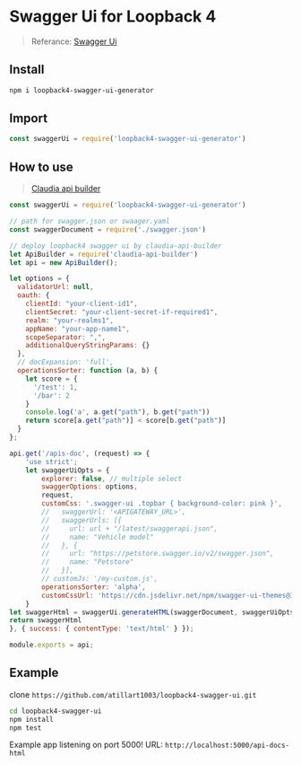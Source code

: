 # Swagger Ui for Loopback 4

> Referance: [Swagger Ui](https://github.com/swagger-api/swagger-ui)

## Install
```sh
npm i loopback4-swagger-ui-generator
```

## Import

```js
const swaggerUi = require('loopback4-swagger-ui-generator')
```

## How to use
> [Claudia api builder](https://github.com/claudiajs/claudia-api-builder)

```js
const swaggerUi = require('loopback4-swagger-ui-generator')

// path for swagger.json or swaager.yaml
const swaggerDocument = require('./swagger.json')

// deploy loopback4 swagger ui by claudia-api-builder
let ApiBuilder = require('claudia-api-builder')
let api = new ApiBuilder();

let options = {
  validatorUrl: null,
  oauth: {
    clientId: "your-client-id1",
    clientSecret: "your-client-secret-if-required1",
    realm: "your-realms1",
    appName: "your-app-name1",
    scopeSeparator: ",",
    additionalQueryStringParams: {}
  },
  // docExpansion: 'full',
  operationsSorter: function (a, b) {
    let score = {
      '/test': 1,
      '/bar': 2
    }
    console.log('a', a.get("path"), b.get("path"))
    return score[a.get("path")] < score[b.get("path")]
  }
};

api.get('/apis-doc', (request) => {
    'use strict';
    let swaggerUiOpts = {
        explorer: false, // multiple select
        swaggerOptions: options,
        request,
        customCss: '.swagger-ui .topbar { background-color: pink }',
        //   swaggerUrl: '<APIGATEWAY_URL>',
        //   swaggerUrls: [{
        //     url: url + "/latest/swaggerapi.json",
        //     name: "Vehicle model"
        //   }, {
        //     url: "https://petstore.swagger.io/v2/swagger.json",
        //     name: "Petstore"
        //   }],
        // customJs: '/my-custom.js',
        operationsSorter: 'alpha',
        customCssUrl: 'https://cdn.jsdelivr.net/npm/swagger-ui-themes@3.0.0/themes/3.x/theme-newspaper.css'
    }
let swaggerHtml = swaggerUi.generateHTML(swaggerDocument, swaggerUiOpts)
return swaggerHtml
}, { success: { contentType: 'text/html' } });

module.exports = api;
```

## Example
clone `https://github.com/atillart1003/loopback4-swagger-ui.git`
```sh
cd loopback4-swagger-ui
npm install
npm test
```
Example app listening on port 5000!
URL: `http://localhost:5000/api-docs-html`